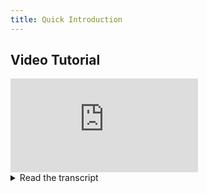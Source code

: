 ```yaml
---
title: Quick Introduction
---
```



## Video Tutorial

<div style={{position: 'relative', overflow: 'hidden', width: '100%', paddingTop: '56.25%' }} >
<iframe style={{position: 'absolute', top: '0', left: '0', bottom: '0', right: '0', width: '100%', height: '100%'}} 
        src="https://www.youtube.com/embed/-9vqxF2UfFU?rel=0" 
        title="YouTube video player" 
        frameborder="0" 
        allow="accelerometer; autoplay; clipboard-write; encrypted-media; gyroscope; picture-in-picture; fullscreen" 
        allowfullscreen>
</iframe>
</div>

<details className="cml-expansion-panel info">
<summary className="cml-expansion-panel-summary">Read the transcript</summary>
<div className="cml-expansion-panel-content">
        
ClearML is an open source MLOPS platform.

It's essentially a toolbox stuffed with everything you'll need to go from experimentation to production.

There's a fully fledged experiment manager that can log, compare and automatically reproduce any experiment you do, 
        
a data versioning tool that can track changes to your data sets and makes them easily accessible to anyone on any machine.

Orchestrate pipelines from code.

Run hyper parameter optimization and auto skill remote workers on AWS, GCP and Azure.

Doesn't matter if you're starting small or already in production, there's always a ClearML tool that can make your life easier.

Start for free at app.clear.ml or host your own server from our Github page.
</div>
</details>
